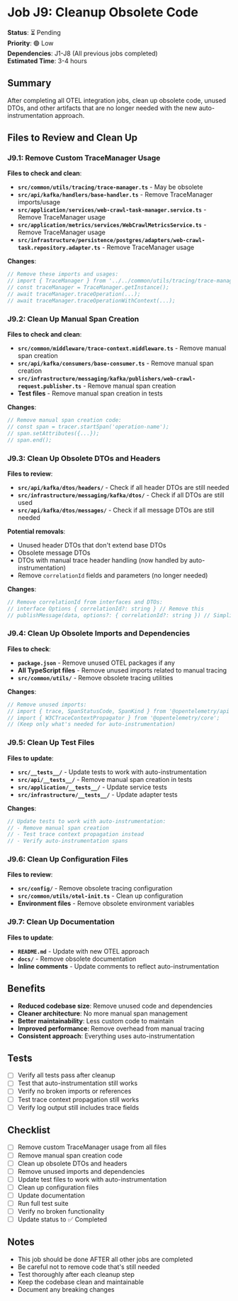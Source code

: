 # Job J9: Cleanup Obsolete Code

**Status**: ⏳ Pending  
**Priority**: 🟢 Low  
**Dependencies**: J1-J8 (All previous jobs completed)  
**Estimated Time**: 3-4 hours

## Summary
After completing all OTEL integration jobs, clean up obsolete code, unused DTOs, and other artifacts that are no longer needed with the new auto-instrumentation approach.

## Files to Review and Clean Up

### J9.1: Remove Custom TraceManager Usage
**Files to check and clean**:
- **`src/common/utils/tracing/trace-manager.ts`** - May be obsolete
- **`src/api/kafka/handlers/base-handler.ts`** - Remove TraceManager imports/usage
- **`src/application/services/web-crawl-task-manager.service.ts`** - Remove TraceManager usage
- **`src/application/metrics/services/WebCrawlMetricsService.ts`** - Remove TraceManager usage
- **`src/infrastructure/persistence/postgres/adapters/web-crawl-task.repository.adapter.ts`** - Remove TraceManager usage

**Changes**:
```typescript
// Remove these imports and usages:
// import { TraceManager } from '../../common/utils/tracing/trace-manager';
// const traceManager = TraceManager.getInstance();
// await traceManager.traceOperation(...);
// await traceManager.traceOperationWithContext(...);
```

### J9.2: Clean Up Manual Span Creation
**Files to check and clean**:
- **`src/common/middleware/trace-context.middleware.ts`** - Remove manual span creation
- **`src/api/kafka/consumers/base-consumer.ts`** - Remove manual span creation
- **`src/infrastructure/messaging/kafka/publishers/web-crawl-request.publisher.ts`** - Remove manual span creation
- **Test files** - Remove manual span creation in tests

**Changes**:
```typescript
// Remove manual span creation code:
// const span = tracer.startSpan('operation-name');
// span.setAttributes({...});
// span.end();
```

### J9.3: Clean Up Obsolete DTOs and Headers
**Files to review**:
- **`src/api/kafka/dtos/headers/`** - Check if all header DTOs are still needed
- **`src/infrastructure/messaging/kafka/dtos/`** - Check if all DTOs are still used
- **`src/api/kafka/dtos/messages/`** - Check if all message DTOs are still needed

**Potential removals**:
- Unused header DTOs that don't extend base DTOs
- Obsolete message DTOs
- DTOs with manual trace header handling (now handled by auto-instrumentation)
- Remove `correlationId` fields and parameters (no longer needed)

**Changes**:
```typescript
// Remove correlationId from interfaces and DTOs:
// interface Options { correlationId?: string } // Remove this
// publishMessage(data, options?: { correlationId?: string }) // Simplify to: publishMessage(data)
```

### J9.4: Clean Up Obsolete Imports and Dependencies
**Files to check**:
- **`package.json`** - Remove unused OTEL packages if any
- **All TypeScript files** - Remove unused imports related to manual tracing
- **`src/common/utils/`** - Remove obsolete tracing utilities

**Changes**:
```typescript
// Remove unused imports:
// import { trace, SpanStatusCode, SpanKind } from '@opentelemetry/api';
// import { W3CTraceContextPropagator } from '@opentelemetry/core';
// (Keep only what's needed for auto-instrumentation)
```

### J9.5: Clean Up Test Files
**Files to update**:
- **`src/__tests__/`** - Update tests to work with auto-instrumentation
- **`src/api/__tests__/`** - Remove manual span creation in tests
- **`src/application/__tests__/`** - Update service tests
- **`src/infrastructure/__tests__/`** - Update adapter tests

**Changes**:
```typescript
// Update tests to work with auto-instrumentation:
// - Remove manual span creation
// - Test trace context propagation instead
// - Verify auto-instrumentation spans
```

### J9.6: Clean Up Configuration Files
**Files to review**:
- **`src/config/`** - Remove obsolete tracing configuration
- **`src/common/utils/otel-init.ts`** - Clean up configuration
- **Environment files** - Remove obsolete environment variables

### J9.7: Clean Up Documentation
**Files to update**:
- **`README.md`** - Update with new OTEL approach
- **`docs/`** - Remove obsolete documentation
- **Inline comments** - Update comments to reflect auto-instrumentation

## Benefits
- **Reduced codebase size**: Remove unused code and dependencies
- **Cleaner architecture**: No more manual span management
- **Better maintainability**: Less custom code to maintain
- **Improved performance**: Remove overhead from manual tracing
- **Consistent approach**: Everything uses auto-instrumentation

## Tests
- [ ] Verify all tests pass after cleanup
- [ ] Test that auto-instrumentation still works
- [ ] Verify no broken imports or references
- [ ] Test trace context propagation still works
- [ ] Verify log output still includes trace fields

## Checklist
- [ ] Remove custom TraceManager usage from all files
- [ ] Remove manual span creation code
- [ ] Clean up obsolete DTOs and headers
- [ ] Remove unused imports and dependencies
- [ ] Update test files to work with auto-instrumentation
- [ ] Clean up configuration files
- [ ] Update documentation
- [ ] Run full test suite
- [ ] Verify no broken functionality
- [ ] Update status to ✅ Completed

## Notes
- This job should be done AFTER all other jobs are completed
- Be careful not to remove code that's still needed
- Test thoroughly after each cleanup step
- Keep the codebase clean and maintainable
- Document any breaking changes
